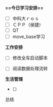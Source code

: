**==今日学习安排==**

- [ ] 中科大ｒｏｓ
- [ ] ＣＰＰ（侯捷）
- [ ] QT
- [ ] move_base学习

**工作安排**

- [ ] 修改全车启动脚本
- [ ] 阅读数据处理流转

  

**生活管理**

- [ ]

  

总结